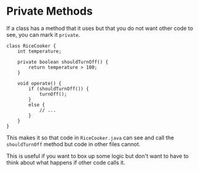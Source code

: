 # Private Methods

If a class has a method that it uses but that you do not want other code to see,
you can mark it `private`.

```java,no_run
class RiceCooker {
    int temperature;

    private boolean shouldTurnOff() {
        return temperature > 100;
    }

    void operate() {
        if (shouldTurnOff()) {
            turnOff();
        }
        else {
            // ...
        }
    }
}
```

This makes it so that code in `RiceCooker.java` can see and call the `shouldTurnOff` method but code in other files cannot.

This is useful if you want to box up some logic but don't want to have to think about
what happens if other code calls it.